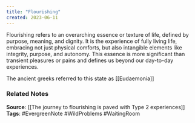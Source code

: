 ```yaml
---
title: "Flourishing"
created: 2023-06-11
---
```


Flourishing refers to an overarching essence or texture of life, defined by purpose, meaning, and dignity. It is the experience of fully living life, embracing not just physical comforts, but also intangible elements like integrity, purpose, and autonomy. This essence is more significant than transient pleasures or pains and defines us beyond our day-to-day experiences.

The ancient greeks referred to this state as [[Eudaemonia]]

### Related Notes
**Source**: [[The journey to flourishing is paved with Type 2 experiences]]
**Tags**: #EvergreenNote #WildProblems #WaitingRoom 

